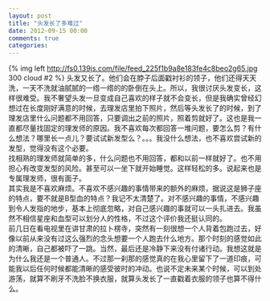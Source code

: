 ```yaml
---
layout: post
title: "头发长了多难过"
date: 2012-09-15 00:00
comments: true
categories: 
---
```

{% img left http://fs0.139js.com/file/feed_225f1b9a8e183fe4c8beo2g65.jpg 300 cloud #2 %}
头发又长了。他们会在脖子后面戳衬衫的领子，他们还得天天洗，一天不洗就油腻腻的一绺一绺的的卧倒在头上。所以，我很讨厌头发变长，这样很难受。我不奢望头发一旦变成自己喜欢的样子就不会变长，但是我确实曾经幻想过在长度刚好满意的时候，去理发店里拍下照片，然后等头发长了的时候，到了理发店里什么问题都不用回答，只要调出之前的照片，照着剪就好了。这也是我一直都尽量找固定的理发师的原因。我不喜欢每次都回答一堆问题，要怎么剪？有什么想法？哪里长一点儿？要试试新发型么？。。。我没什么想法，也不喜欢尝试新的发型，觉得没有这个必要。    
找相熟的理发师就简单的多，什么问题也不用回答，都和以前一样就好了。也不用担心有改变发型的风险。甚至可以一坐下就开始睡觉。这样轻松的多。说起来也是专属理发师，很有面子。  
其实我是不喜欢麻烦。不喜欢不感兴趣的事情带来的额外的麻烦，据说这是狮子座的特点，要不就是B型血的特点？我记不太清楚了。对不感兴趣的事情，不感兴趣到令人发指的地步，基本上彻底忽略，对自己感兴趣的事就可以一头扎进去。我虽然不相信星座和血型可以划分人的性格，不过这个评价我还挺认同的。   
前几日在看电视里在讲甘肃的拉卜楞寺，突然有一刻很想一个人背着包跑过去，好像以前从来没有过这么强烈的念头想要一个人跑去什么地方。那个时刻的感觉如此的清晰，自己都被吓了一跳。当然，最后还是冷静下来没有付诸行动。我想这就是为什么我还是一个普通人。不过那一刹那的感觉真的在我心里留下了一道印痕，可能我以后任何时候都能清晰的感受彼时的冲动。也说不定未来某个时候，可以到处游荡，就算不刷牙不洗脸不换衣服，就算头发长了一直戳着衣服的领子也算不得什么。  


